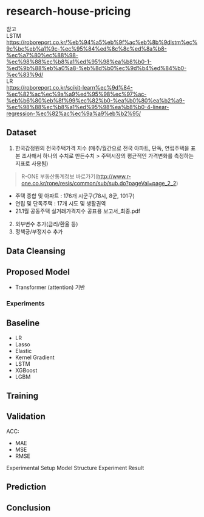 # research-house-pricing



참고<br>
LSTM 
<br>
https://roboreport.co.kr/%eb%94%a5%eb%9f%ac%eb%8b%9dlstm%ec%9c%bc%eb%a1%9c-%ec%95%84%ed%8c%8c%ed%8a%b8-%ec%a7%80%ec%88%98-%ec%98%88%ec%b8%a1%ed%95%98%ea%b8%b0-1-%ed%9b%88%eb%a0%a8-%eb%8d%b0%ec%9d%b4%ed%84%b0-%ec%83%9d/
<br>
LR 
<br>
https://roboreport.co.kr/scikit-learn%ec%9d%84-%ec%82%ac%ec%9a%a9%ed%95%98%ec%97%ac-%eb%b6%80%eb%8f%99%ec%82%b0-%ea%b0%80%ea%b2%a9-%ec%98%88%ec%b8%a1%ed%95%98%ea%b8%b0-4-linear-regression-%ec%82%ac%ec%9a%a9%eb%b2%95/

## Dataset

1. 한국감정원의 전국주택가격 지수 (매주/월간으로 전국 아파트, 단독, 연립주택을 표본 조사해서 하나의 수치로 만든수치 > 주택시장의 평균적인 가격변화를 측정하는 지표로 사용됨)
> R-ONE 부동산통계정보 바로가기(http://www.r-one.co.kr/rone/resis/common/sub/sub.do?pageVal=page_2_2)
 - 주택 종합 및 아파트 : 176개 시군구(78시, 8군, 101구)
 - 연립 및 단독주택 : 17개 시도 및 생활권역
 - 21.1월 공동주택 실거래가격지수 공표용 보고서_최종.pdf

2. 외부변수 추가(금리/환율 등)
3. 정책긍/부정지수 추가

## Data Cleansing


## Proposed Model
- Transformer (attention) 기반

### Experiments

## Baseline
- LR
- Lasso
- Elastic
- Kernel Gradient
- LSTM
- XGBoost
- LGBM

## Training


## Validation

ACC:
- MAE
- MSE
- RMSE

Experimental Setup
Model Structure
Experiment Result

## Prediction


## Conclusion
